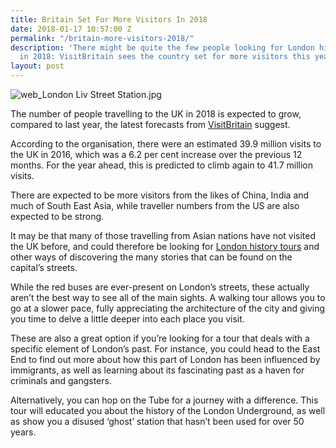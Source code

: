```yaml
---
title: Britain Set For More Visitors In 2018
date: 2018-01-17 10:57:00 Z
permalink: "/britain-more-visitors-2018/"
description: 'There might be quite the few people looking for London history tours
  in 2018: VisitBritain sees the country set for more visitors this year.'
layout: post
---
```


![web_London Liv Street Station.jpg](/uploads/web_London%20Liv%20Street%20Station.jpg)

The number of people travelling to the UK in 2018 is expected to grow, compared to last year, the latest forecasts from [VisitBritain](https://www.visitbritain.org/forecast) suggest.

According to the organisation, there were an estimated 39.9 million visits to the UK in 2016, which was a 6.2 per cent increase over the previous 12 months. For the year ahead, this is predicted to climb again to 41.7 million visits.

There are expected to be more visitors from the likes of China, India and much of South East Asia, while traveller numbers from the US are also expected to be strong.

It may be that many of those travelling from Asian nations have not visited the UK before, and could therefore be looking for [London history tours](https://www.insider-london.co.uk/tours/historical-walking-tours/) and other ways of discovering the many stories that can be found on the capital’s streets.

While the red buses are ever-present on London’s streets, these actually aren’t the best way to see all of the main sights. A walking tour allows you to go at a slower pace, fully appreciating the architecture of the city and giving you time to delve a little deeper into each place you visit.

These are also a great option if you’re looking for a tour that deals with a specific element of London’s past. For instance, you could head to the East End to find out more about how this part of London has been influenced by immigrants, as well as learning about its fascinating past as a haven for criminals and gangsters. 

Alternatively, you can hop on the Tube for a journey with a difference. This tour will educated you about the history of the London Underground, as well as show you a disused ‘ghost’ station that hasn’t been used for over 50 years.